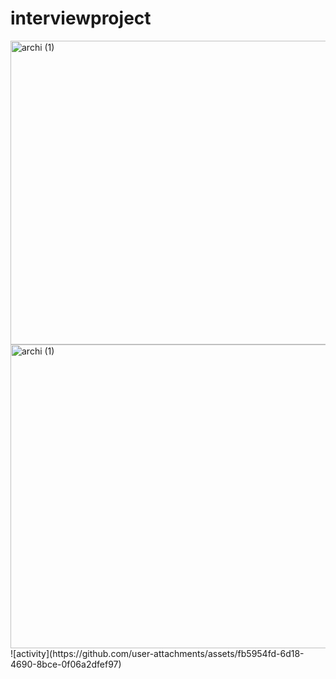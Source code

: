 # interviewproject
<img width="751" height="486" alt="archi (1)" src="https://github.com/user-attachments/assets/43da7c24-3237-4614-b940-8b9a01534834" />
<img width="751" height="486" alt="archi (1)" src="https://github.com/user-attachments/assets/7bdb9293-ed54-404b-8011-c8895dfb2081" />
![activity](https://github.com/user-attachments/assets/fb5954fd-6d18-4690-8bce-0f06a2dfef97)
